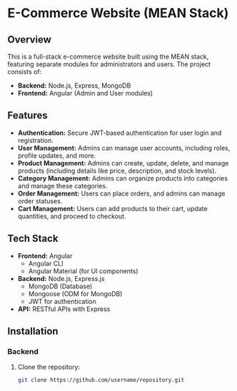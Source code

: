 # E-Commerce Website (MEAN Stack)

## Overview
This is a full-stack e-commerce website built using the MEAN stack, featuring separate modules for administrators and users. The project consists of:
- **Backend:** Node.js, Express, MongoDB
- **Frontend:** Angular (Admin and User modules)

## Features
- **Authentication:** Secure JWT-based authentication for user login and registration.
- **User Management:** Admins can manage user accounts, including roles, profile updates, and more.
- **Product Management:** Admins can create, update, delete, and manage products (including details like price, description, and stock levels).
- **Category Management:** Admins can organize products into categories and manage these categories.
- **Order Management:** Users can place orders, and admins can manage order statuses.
- **Cart Management:** Users can add products to their cart, update quantities, and proceed to checkout.

## Tech Stack
- **Frontend:** Angular
  - Angular CLI
  - Angular Material (for UI components)
- **Backend:** Node.js, Express.js
  - MongoDB (Database)
  - Mongoose (ODM for MongoDB)
  - JWT for authentication
- **API:** RESTful APIs with Express

## Installation

### Backend
1. Clone the repository:
   ```bash
   git clone https://github.com/username/repository.git
